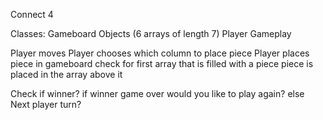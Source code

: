 Connect 4

Classes:
  Gameboard
    Objects (6 arrays of length 7)
  Player
  Gameplay


Player moves
  Player chooses which column to place piece
    Player places piece in gameboard
      check for first array that is filled with a piece
      piece is placed in the array above it



  Check if winner?
    if winner
      game over
      would you like to play again?
    else
      Next player turn?
  

